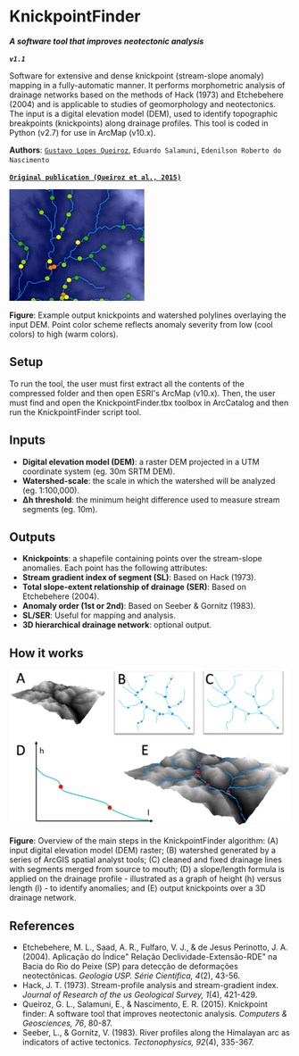# KnickpointFinder 
***A software tool that improves neotectonic analysis***

***`v1.1`***

Software for extensive and dense knickpoint (stream-slope anomaly) mapping in a fully-automatic manner. It performs morphometric analysis of drainage networks based on the methods of Hack (1973) and Etchebehere (2004) and is applicable to studies of geomorphology and neotectonics. The input is a digital elevation model (DEM), used to identify topographic breakpoints (knickpoints) along drainage profiles. This tool is coded in Python (v2.7) for use in ArcMap (v10.x).

**Authors**: [`Gustavo Lopes Queiroz`](http://guslq.com/), `Eduardo Salamuni`, `Edenilson Roberto do Nascimento`

[**`Original publication (Queiroz et al., 2015)`**](https://doi.org/10.1016/j.cageo.2014.11.004)

![KnickpointFinder illustration](Figures/map_example.png)

**Figure**: Example output knickpoints and watershed polylines overlaying the input DEM. Point color scheme reflects anomaly severity from low (cool colors) to high (warm colors).


## Setup
To run the tool, the user must first extract all the contents of the compressed folder and then open ESRI's ArcMap (v10.x). Then, the user must find and open the KnickpointFinder.tbx toolbox in ArcCatalog and then run the KnickpointFinder script tool.


## Inputs
* **Digital elevation model (DEM)**: a raster DEM projected in a UTM coordinate system (eg. 30m SRTM DEM).
* **Watershed-scale**: the scale in which the watershed will be analyzed (eg. 1:100,000).
* **Δh threshold**: the minimum height difference used to measure stream segments (eg. 10m).


## Outputs
* **Knickpoints**: a shapefile containing points over the stream-slope anomalies. Each point has the following attributes:
 * **Stream gradient index of segment (SL)**: Based on Hack (1973).
 * **Total slope-extent relationship of drainage (SER)**: Based on Etchebehere (2004).
 * **Anomaly order (1st or 2nd)**: Based on Seeber & Gornitz (1983).
 * **SL/SER**: Useful for mapping and analysis.
* **3D hierarchical drainage network**: optional output.


## How it works
![KnickpointFinder algorithm overview](Figures/algorithm_overview.png)

**Figure**: Overview of the main steps in the KnickpointFinder algorithm: (A) input digital elevation model (DEM) raster; (B) watershed generated by a series of ArcGIS spatial analyst tools; (C) cleaned and fixed drainage lines with segments merged from source to mouth; (D) a slope/length formula is applied on the drainage profile - illustrated as a graph of height (h) versus length (l) - to identify anomalies; and (E) output knickpoints over a 3D drainage network.

## References
* Etchebehere, M. L., Saad, A. R., Fulfaro, V. J., & de Jesus Perinotto, J. A. (2004). Aplicação do Índice" Relação Declividade-Extensão-RDE" na Bacia do Rio do Peixe (SP) para detecção de deformações neotectônicas. *Geologia USP. Série Científica, 4*(2), 43-56.
* Hack, J. T. (1973). Stream-profile analysis and stream-gradient index. *Journal of Research of the us Geological Survey, 1*(4), 421-429.
* Queiroz, G. L., Salamuni, E., & Nascimento, E. R. (2015). Knickpoint finder: A software tool that improves neotectonic analysis. *Computers & Geosciences, 76*, 80-87.
* Seeber, L., & Gornitz, V. (1983). River profiles along the Himalayan arc as indicators of active tectonics. *Tectonophysics, 92*(4), 335-367.

